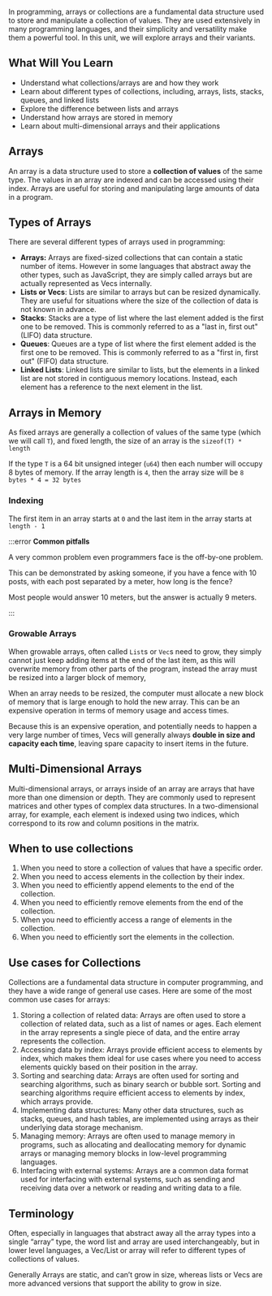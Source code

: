 In programming, arrays or collections are a fundamental data structure used to store and manipulate a collection of values. They are used extensively in many programming languages, and their simplicity and versatility make them a powerful tool. In this unit, we will explore arrays and their variants.

## What Will You Learn

- Understand what collections/arrays are and how they work
- Learn about different types of collections, including, arrays, lists, stacks, queues, and linked lists
- Explore the difference between lists and arrays
- Understand how arrays are stored in memory
- Learn about multi-dimensional arrays and their applications

## Arrays

An array is a data structure used to store a **collection of values** of the same type. The values in an array are indexed and can be accessed using their index. Arrays are useful for storing and manipulating large amounts of data in a program.

## Types of Arrays

There are several different types of arrays used in programming:

- **Arrays:** Arrays are fixed-sized collections that can contain a static number of items. However in some languages that abstract away the other types, such as JavaScript, they are simply called arrays but are actually represented as Vecs internally.
- **Lists or Vecs**: Lists are similar to arrays but can be resized dynamically. They are useful for situations where the size of the collection of data is not known in advance.
- **Stacks**: Stacks are a type of list where the last element added is the first one to be removed. This is commonly referred to as a "last in, first out" (LIFO) data structure.
- **Queues**: Queues are a type of list where the first element added is the first one to be removed. This is commonly referred to as a "first in, first out" (FIFO) data structure.
- **Linked Lists**: Linked lists are similar to lists, but the elements in a linked list are not stored in contiguous memory locations. Instead, each element has a reference to the next element in the list.

## Arrays in Memory

As fixed arrays are generally a collection of values of the same type (which we will call `T`), and fixed length, the size of an array is the `sizeof(T) * length`

If the type `T` is a 64 bit unsigned integer (`u64`) then each number will occupy 8 bytes of memory. If the array length is `4`, then the array size will be `8 bytes * 4 = 32 bytes`

### Indexing

The first item in an array starts at `0` and the last item in the array starts at `length - 1`

:::error
**Common pitfalls**

A very common problem even programmers face is the off-by-one problem.

This can be demonstrated by asking someone, if you have a fence with 10 posts, with each post separated by a meter, how long is the fence?

Most people would answer 10 meters, but the answer is actually 9 meters.

:::

### Growable Arrays

When growable arrays, often called `List`s or `Vec`s need to grow, they simply cannot just keep adding items at the end of the last item, as this will overwrite memory from other parts of the program, instead the array must be resized into a larger block of memory,

When an array needs to be resized, the computer must allocate a new block of memory that is large enough to hold the new array. This can be an expensive operation in terms of memory usage and access times.

Because this is an expensive operation, and potentially needs to happen a very large number of times, Vecs will generally always **double in size and capacity each time**, leaving spare capacity to insert items in the future.

## Multi-Dimensional Arrays

Multi-dimensional arrays, or arrays inside of an array are arrays that have more than one dimension or depth. They are commonly used to represent matrices and other types of complex data structures. In a two-dimensional array, for example, each element is indexed using two indices, which correspond to its row and column positions in the matrix.

## When to use collections

1. When you need to store a collection of values that have a specific order.
2. When you need to access elements in the collection by their index.
3. When you need to efficiently append elements to the end of the collection.
4. When you need to efficiently remove elements from the end of the collection.
5. When you need to efficiently access a range of elements in the collection.
6. When you need to efficiently sort the elements in the collection.

## Use cases for Collections

Collections are a fundamental data structure in computer programming, and they have a wide range of general use cases. Here are some of the most common use cases for arrays:

1. Storing a collection of related data: Arrays are often used to store a collection of related data, such as a list of names or ages. Each element in the array represents a single piece of data, and the entire array represents the collection.
2. Accessing data by index: Arrays provide efficient access to elements by index, which makes them ideal for use cases where you need to access elements quickly based on their position in the array.
3. Sorting and searching data: Arrays are often used for sorting and searching algorithms, such as binary search or bubble sort. Sorting and searching algorithms require efficient access to elements by index, which arrays provide.
4. Implementing data structures: Many other data structures, such as stacks, queues, and hash tables, are implemented using arrays as their underlying data storage mechanism.
5. Managing memory: Arrays are often used to manage memory in programs, such as allocating and deallocating memory for dynamic arrays or managing memory blocks in low-level programming languages.
6. Interfacing with external systems: Arrays are a common data format used for interfacing with external systems, such as sending and receiving data over a network or reading and writing data to a file.

## Terminology

Often, especially in languages that abstract away all the array types into a single “array” type, the word list and array are used interchangeably, but in lower level languages, a Vec/List or array will refer to different types of collections of values.

Generally Arrays are static, and can’t grow in size, whereas lists or Vecs are more advanced versions that support the ability to grow in size.